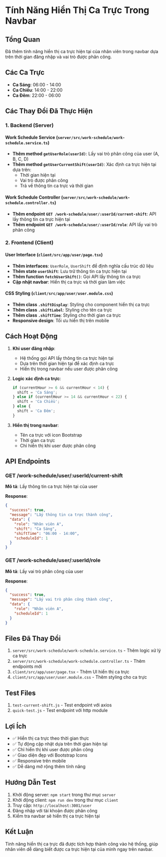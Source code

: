 # Tính Năng Hiển Thị Ca Trực Trong Navbar

## Tổng Quan
Đã thêm tính năng hiển thị ca trực hiện tại của nhân viên trong navbar dựa trên thời gian đăng nhập và vai trò được phân công.

## Các Ca Trực
- **Ca Sáng**: 06:00 - 14:00
- **Ca Chiều**: 14:00 - 22:00  
- **Ca Đêm**: 22:00 - 06:00

## Các Thay Đổi Đã Thực Hiện

### 1. Backend (Server)

#### Work Schedule Service (`server/src/work-schedule/work-schedule.service.ts`)
- **Thêm method `getUserRole(userId)`**: Lấy vai trò phân công của user (A, B, C, D)
- **Thêm method `getUserCurrentShift(userId)`**: Xác định ca trực hiện tại dựa trên:
  - Thời gian hiện tại
  - Vai trò được phân công
  - Trả về thông tin ca trực và thời gian

#### Work Schedule Controller (`server/src/work-schedule/work-schedule.controller.ts`)
- **Thêm endpoint `GET /work-schedule/user/:userId/current-shift`**: API lấy thông tin ca trực hiện tại
- **Thêm endpoint `GET /work-schedule/user/:userId/role`**: API lấy vai trò phân công

### 2. Frontend (Client)

#### User Interface (`client/src/app/user/page.tsx`)
- **Thêm interfaces**: `UserRole`, `UserShift` để định nghĩa cấu trúc dữ liệu
- **Thêm state `userShift`**: Lưu trữ thông tin ca trực hiện tại
- **Thêm function `fetchUserShift()`**: Gọi API lấy thông tin ca trực
- **Cập nhật navbar**: Hiển thị ca trực và thời gian làm việc

#### CSS Styling (`client/src/app/user/user.module.css`)
- **Thêm class `.shiftDisplay`**: Styling cho component hiển thị ca trực
- **Thêm class `.shiftLabel`**: Styling cho tên ca trực
- **Thêm class `.shiftTime`**: Styling cho thời gian ca trực
- **Responsive design**: Tối ưu hiển thị trên mobile

## Cách Hoạt Động

1. **Khi user đăng nhập**: 
   - Hệ thống gọi API lấy thông tin ca trực hiện tại
   - Dựa trên thời gian hiện tại để xác định ca trực
   - Hiển thị trong navbar nếu user được phân công

2. **Logic xác định ca trực**:
   ```javascript
   if (currentHour >= 6 && currentHour < 14) {
     shift = 'Ca Sáng';
   } else if (currentHour >= 14 && currentHour < 22) {
     shift = 'Ca Chiều';
   } else {
     shift = 'Ca Đêm';
   }
   ```

3. **Hiển thị trong navbar**:
   - Tên ca trực với icon Bootstrap
   - Thời gian ca trực
   - Chỉ hiển thị khi user được phân công

## API Endpoints

### GET /work-schedule/user/:userId/current-shift
**Mô tả**: Lấy thông tin ca trực hiện tại của user

**Response**:
```json
{
  "success": true,
  "message": "Lấy thông tin ca trực thành công",
  "data": {
    "role": "Nhân viên A",
    "shift": "Ca Sáng",
    "shiftTime": "06:00 - 14:00",
    "scheduleId": 1
  }
}
```

### GET /work-schedule/user/:userId/role
**Mô tả**: Lấy vai trò phân công của user

**Response**:
```json
{
  "success": true,
  "message": "Lấy vai trò phân công thành công",
  "data": {
    "role": "Nhân viên A",
    "scheduleId": 1
  }
}
```

## Files Đã Thay Đổi

1. `server/src/work-schedule/work-schedule.service.ts` - Thêm logic xử lý ca trực
2. `server/src/work-schedule/work-schedule.controller.ts` - Thêm endpoints mới
3. `client/src/app/user/page.tsx` - Thêm UI hiển thị ca trực
4. `client/src/app/user/user.module.css` - Thêm styling cho ca trực

## Test Files

1. `test-current-shift.js` - Test endpoint với axios
2. `quick-test.js` - Test endpoint với http module

## Lợi Ích

- ✅ Hiển thị ca trực theo thời gian thực
- ✅ Tự động cập nhật dựa trên thời gian hiện tại
- ✅ Chỉ hiển thị khi user được phân công
- ✅ Giao diện đẹp với Bootstrap Icons
- ✅ Responsive trên mobile
- ✅ Dễ dàng mở rộng thêm tính năng

## Hướng Dẫn Test

1. Khởi động server: `npm start` trong thư mục `server`
2. Khởi động client: `npm run dev` trong thư mục `client`
3. Truy cập: `http://localhost:3001/user`
4. Đăng nhập với tài khoản được phân công
5. Kiểm tra navbar sẽ hiển thị ca trực hiện tại

## Kết Luận

Tính năng hiển thị ca trực đã được tích hợp thành công vào hệ thống, giúp nhân viên dễ dàng biết được ca trực hiện tại của mình ngay trên navbar. 